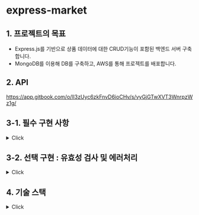 # express-market

## 1. 프로젝트의 목표

* Express.js를 기반으로 상품 데이터에 대한 CRUD기능이 포함된 백엔드 서버 구축합니다.
* MongoDB를 이용해 DB를 구축하고, AWS를 통해 프로젝트를 배포합니다.

## 2. API   

https://app.gitbook.com/o/lI3zUyc6zkFnvD6ioCHv/s/vyGjGTwXVT3WnrpzWz1g/

## 3-1. 필수 구현 사항
<details>
<summary>Click</summary>  

### 프로젝트 기본 세팅

- [x] `README.md` 파일을 생성하여 간략한 프로젝트의 설명 및 실행 방법을 작성합니다.
- [x] `.env` 파일을 이용해서 민감한 정보(DB 계정 정보 등)를 관리합니다.
- [x] `.gitignore` 파일을 생성하여 `.env` ,`node_modules` 등
불필요하거나 민감한 정보가 Github에 올라가지 않도록 설정합니다.
- [x] `.prettierrc` 파일을 생성하여 일정한 코드 형태를 유지할 수 있도록 설정합니다.
- [x] `package.json` 파일의 `scripts` 항목에 `dev` 라는 이름을 추가하여 nodemon을 이용해서 서버를 실행할 수 있도록 합니다.

### API

1. 상품 생성 API

- [x] 상품명, 상품 설명, 담당자, 비밀번호를 Request body(`req.body`)로 전달 받습니다.
는 전달 받지 않고, 자동으로 생성합니다.
- [x] 상품은 두 가지 상태, 판매 중(`FOR_SALE`)및 판매 완료(`SOLD_OUT`) 를 가질 수 있습니다.
- [x] 상품 등록 시 기본 상태는 판매 중(`FOR_SALE`) 입니다.
- [x] 생성 일시, 수정 일시를 자동으로 생성합니다.

2. 상품 목록 조회 API

- [x] 상품 ID, 상품명, 상품 설명, 담당자, 상품 상태, 생성 일시, 수정 일시 를 조회합니다.
- [x] 비밀번호를 포함하면 안됩니다.
- [x] 상품 목록은 생성 일시를 기준으로 내림차순(최신순) 정렬합니다.

3. 상품 상세 조회 API

- [x] 상품 ID를 Path Parameter(`req.params`)로 전달 받습니다.
- [x] 상품 ID, 상품명, 상품 설명, 담당자, 상품 상태, 생성 일시, 수정 일시 를 조회합니다.
- [x] 비밀번호를 포함하면 안됩니다.

4. 상품 수정 API

- [x] 상품 ID**를 **Path Parameter(`req.params`)로 전달 받습니다.
- [x] 상품명, 상품 설명, 담당자, 상품 상태, 비밀번호를 Request body(`req.body`)로 전달 받습니다.
- [x] 수정할 상품과 비밀번호 일치 여부를 확인한 후, 동일할 때만 상품이 수정되어야 합니다. 일치하지 않을 경우, “비밀번호가 일치하지 않습니다.”메세지를 반환합니다.

5. 상품 삭제 API

- [x] 상품 ID를 Path Parameter(`req.params`)로 전달 받습니다.
- [x] 비밀번호를 Request body(`req.body`)로 전달 받습니다.
- [x] 삭제할 상품과 비밀번호 일치 여부를 확인한 후, 동일할 때만 글이 삭제되어야 합니다. 일치하지 않을 경우, “비밀번호가 일치하지 않습니다.”메세지를 반환합니다.

### 테스트:
- [x] API Client를 이용하여 구현 한 모든 API가 정상 동작하는지 확인합니다.

### 배포
- [x] 1. AWS EC2 인스턴스에 프로젝트를 배포합니다.
- [x] 2. PM2를 이용해 터미널을 종료하더라도 서버가 실행될 수 있도록 설정합니다.
- [x] 3. Gabia 또는 AWS Route 53을 이용해 도메인 주소를 연결한다면 더욱 좋습니다!
- [x] 4. 배포된 IP 주소 또는 연결된 도메인 주소를 제출해주세요!
</details>

## 3-2. 선택 구현 : 유효성 검사 및 에러처리

<details>
<summary>Click</summary>  

1. 에러 처리 (에러 처리 미들웨어)

- [x] 상품 상세 조회, 수정, 삭제 시 상품이 없는 경우에는 “상품이 존재하지 않습니다.” 메세지를 반환합니다. 상품 목록 조회 시 상품이 없는 경우에는 빈 배열(`[]`)을 반환합니다.
- [x] 상품 생성 시 입력 받은 상품명이 기존에 등록 된 상품명과 동일한 경우에는 “이미 등록 된 상품입니다.” 메세지를 반환합니다.
- [X] 그 밖의 에러가 발생했을 때에는 “예상치 못한 에러가 발생했습니다. 관리자에게 문의해 주세요.” 메세지를 반환합니다.

2. 유효성 검증 (Joi)

- [x] 상품 생성 시 정보가 빠진 경우, “OOO을(를) 입력해 주세요.” 메시지를 반환합니다.
- [x] 상품 수정, 삭제 시 비밀번호가 없는 경우, “비밀번호를 입력해 주세요.” 메세지를 반환합니다.
- [x] 상품 수정 시 상품 상태에 `FOR_SALE`, `SOLD_OUT` 이 외의 다른 값이 입력된 경우, “상품 상태는 [FOR_SALE,SOLD_OUT] 중 하나여야 합니다.”*메세지를 반환합니다.   

</details>

## 4. 기술 스택

<details>
<summary>Click</summary>

1. 웹 프레임워크: Express.js

2. 패키지 매니저: yarn   

3. 모듈 시스템: ESM   

4. 데이터베이스: MongoDb Atlas   

5. ODM: mongoose

6. 배포: AWS Ec2 


</details>

